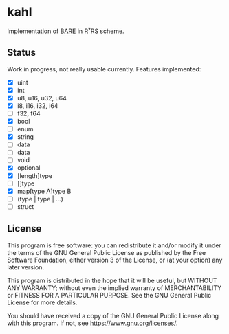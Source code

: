 # kahl

Implementation of [BARE][bare web] in R⁷RS scheme.

## Status

Work in progress, not really usable currently. Features implemented:

* [x] uint
* [x] int
* [x] u8, u16, u32, u64
* [x] i8, i16, i32, i64
* [ ] f32, f64
* [x] bool
* [ ] enum
* [x] string
* [ ] data<length>
* [ ] data
* [ ] void
* [x] optional<type>
* [x] [length]type
* [ ] []type
* [x] map[type A]type B
* [ ] (type | type | ...)
* [ ] struct

## License

This program is free software: you can redistribute it and/or modify
it under the terms of the GNU General Public License as published by
the Free Software Foundation, either version 3 of the License, or
(at your option) any later version.

This program is distributed in the hope that it will be useful,
but WITHOUT ANY WARRANTY; without even the implied warranty of
MERCHANTABILITY or FITNESS FOR A PARTICULAR PURPOSE. See the
GNU General Public License for more details.

You should have received a copy of the GNU General Public License
along with this program. If not, see <https://www.gnu.org/licenses/>.

[bare web]: https://baremessages.org/
